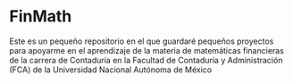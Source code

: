 # FinMath
Este es un pequeño repositorio en el que guardaré pequeños proyectos para apoyarme en el aprendizaje de la materia de matemáticas financieras de la carrera de Contaduría en la Facultad de Contaduría y Administración (FCA) de la Universidad Nacional Autónoma de México

